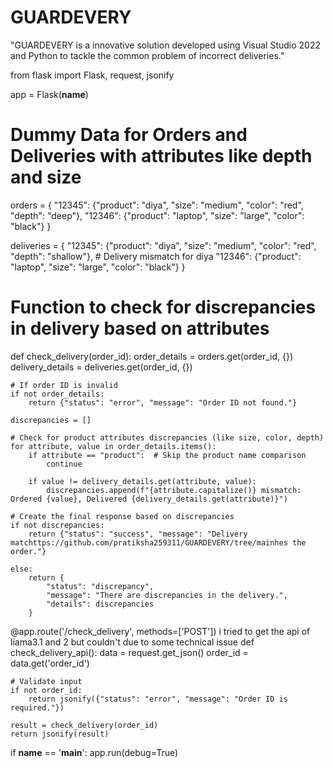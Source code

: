 # GUARDEVERY
"GUARDEVERY is a innovative solution developed using Visual Studio 2022 and Python to tackle the common problem of incorrect deliveries."

from flask import Flask, request, jsonify

app = Flask(__name__)

# Dummy Data for Orders and Deliveries with attributes like depth and size
orders = {
    "12345": {"product": "diya", "size": "medium", "color": "red", "depth": "deep"},
    "12346": {"product": "laptop", "size": "large", "color": "black"}
}

deliveries = {
    "12345": {"product": "diya", "size": "medium", "color": "red", "depth": "shallow"},  # Delivery mismatch for diya
    "12346": {"product": "laptop", "size": "large", "color": "black"}
}

# Function to check for discrepancies in delivery based on attributes
def check_delivery(order_id):
    order_details = orders.get(order_id, {})
    delivery_details = deliveries.get(order_id, {})

    # If order ID is invalid
    if not order_details:
        return {"status": "error", "message": "Order ID not found."}

    discrepancies = []
    
    # Check for product attributes discrepancies (like size, color, depth)
    for attribute, value in order_details.items():
        if attribute == "product":  # Skip the product name comparison
            continue
        
        if value != delivery_details.get(attribute, value):
            discrepancies.append(f"{attribute.capitalize()} mismatch: Ordered {value}, Delivered {delivery_details.get(attribute)}")

    # Create the final response based on discrepancies
    if not discrepancies:
        return {"status": "success", "message": "Delivery matchttps://github.com/pratiksha259311/GUARDEVERY/tree/mainhes the order."}
        
    else:
        return {
            "status": "discrepancy",
            "message": "There are discrepancies in the delivery.",
            "details": discrepancies
        }

@app.route('/check_delivery', methods=['POST'])
i tried to get the api of liama3.1 and 2 but couldn't due to some technical issue
def check_delivery_api():
    data = request.get_json()
    order_id = data.get('order_id')

    # Validate input
    if not order_id:
        return jsonify({"status": "error", "message": "Order ID is required."})

    result = check_delivery(order_id)
    return jsonify(result)

if __name__ == '__main__':
    app.run(debug=True)
